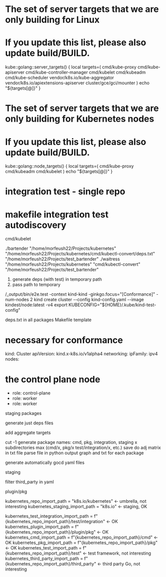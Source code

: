 # The set of server targets that we are only building for Linux
# If you update this list, please also update build/BUILD.
kube::golang::server_targets() {
  local targets=(
    cmd/kube-proxy
    cmd/kube-apiserver
    cmd/kube-controller-manager
    cmd/kubelet
    cmd/kubeadm
    cmd/kube-scheduler
    vendor/k8s.io/kube-aggregator
    vendor/k8s.io/apiextensions-apiserver
    cluster/gce/gci/mounter
  )
  echo "${targets[@]}"
}

# The set of server targets that we are only building for Kubernetes nodes
# If you update this list, please also update build/BUILD.
kube::golang::node_targets() {
  local targets=(
    cmd/kube-proxy
    cmd/kubeadm
    cmd/kubelet
  )
  echo "${targets[@]}"
}

# integration test - single repo
# makefile integration test autodiscovery

cmd/kubelet


./bartender "/home/morfeush22/Projects/kubernetes" "/home/morfeush22/Projects/kubernetes/cmd/kubectl-convert/deps.txt" "/home/morfeush22/Projects/test_bartender"
./waitress "/home/morfeush22/Projects/kubernetes" "cmd/kubectl-convert" "/home/morfeush22/Projects/test_bartender"

1. generate deps (with test) in temporary path
2. pass path to temporary

/_output/bin/e2e.test -context kind-kind -ginkgo.focus="\[Conformance\]" -num-nodes 2
kind create cluster --config kind-config.yaml --image kindest/node:latest -v4
export KUBECONFIG="${HOME}/.kube/kind-test-config"

deps.txt in all packages
Makefile template

# necessary for conformance
kind: Cluster
apiVersion: kind.x-k8s.io/v1alpha4
networking:
  ipFamily: ipv4
nodes:
# the control plane node
- role: control-plane
- role: worker
- role: worker

staging packages

generate just deps files

add aggregate targets

cut -1
generate package names: cmd, pkg, integration, staging
x subdirectories max (cmd/x, pkg/x test/integration/x, etc.)
save do adj matrix in txt file
parse file in python
output graph and txt for each package

generate automatically gocd yaml files

staging

filter third_party in yaml

plugin/pkg

kubernetes_repo_import_path = "k8s.io/kubernetes" <- umbrella, not interesting
kubernetes_staging_import_path = "k8s.io" <- staging, OK

kubernetes_test_integration_import_path = f"{kubernetes_repo_import_path}/test/integration" <- OK
kubernetes_plugin_import_path = f"{kubernetes_repo_import_path}/plugin/pkg" <- OK
kubernetes_cmd_import_path = f"{kubernetes_repo_import_path}/cmd" <- OK
kubernetes_pkg_import_path = f"{kubernetes_repo_import_path}/pkg" <- OK
kubernetes_test_import_path = f"{kubernetes_repo_import_path}/test" <- test framework, not interesting
kubernetes_third_party_import_path = f"{kubernetes_repo_import_path}/third_party" <- third party Go, not interesting
